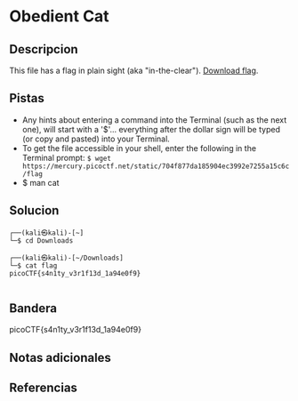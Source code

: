 # Obedient Cat
## Descripcion
This file has a flag in plain sight (aka "in-the-clear"). [Download flag](https://mercury.picoctf.net/static/704f877da185904ec3992e7255a15c6c/flag).

## Pistas
- Any hints about entering a command into the Terminal (such as the next one), will start with a '$'... everything after the dollar sign will be typed (or copy and pasted) into your Terminal.
- To get the file accessible in your shell, enter the following in the Terminal prompt: `$ wget https://mercury.picoctf.net/static/704f877da185904ec3992e7255a15c6c/flag`
- $ man cat
## Solucion
```
┌──(kali㉿kali)-[~]
└─$ cd Downloads 
                                                                    
┌──(kali㉿kali)-[~/Downloads]
└─$ cat flag    
picoCTF{s4n1ty_v3r1f13d_1a94e0f9}


```

## Bandera

picoCTF{s4n1ty_v3r1f13d_1a94e0f9}

## Notas adicionales

## Referencias

